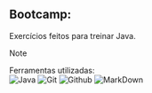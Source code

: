 ## Bootcamp:
Exercícios feitos para treinar Java.

> [!NOTE]
> Ferramentas utilizadas: \
> ![Java](https://img.shields.io/badge/Java-ED8B00?style=plastic&logo=java&logoColor=white)
> ![Git](https://img.shields.io/badge/Git-E34F26?style=plastic&logo=git&logoColor=white)
> ![Github](https://img.shields.io/badge/GitHub-100000?style=plastic&logo=github&logoColor=white)
> ![MarkDown](https://img.shields.io/badge/Markdown-000000?style=plastic&logo=markdown&logoColor=white)
